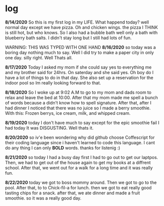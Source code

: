 # log
**8/14/2020**
So this is my first log in my LIFE.
What happend today? 
well normal day except we have pizza. Oh and chicken wings.
the pizza I THINK is still hot, but who knows.
So I also had a bubble bath well only a bath with blueberry bath salts.
I didn't stay long but I still had lots of fun.

WARNING: THIS WAS TYPED WITH ONE HAND
**8/16/2020**
so today was a boring day nothing much to say.
Well I did try to make a paper city in only one day.
silly right. Well Thats all.

**8/17/2020**
Today I asked my mom if she could say yes to everything me and my brother said for 24hrs.
On saterday and she said yes. Oh boy do I have a lot of things to do in that day. She also set up 
a reservation for the indoor pool so Im really looking forward to that.

**8/18/2020**
So I woke up at 9:02 A.M to go to my mom and dads room to
relax and leave the bed at 10:00. After that my mom made me
spell a bunch of words because a didn't know how to spell signature.
After that, after I had dinner I noticed that there was no juice
so I made a berry smoothie. With this: Frozen berrys, ice cream, milk, and whipped cream.    

**8/19/2020**
today I don't have much to say except for the epic smoothie fail I had today It
was DISGUSTING. Well thats it.

**8/20/2020**
so iv'e been wondering why did github choose Coffescript for their coding language 
since i haven't learned to code this language. I cant do any thing I can only **BOLD** 
words. thanks for listenig :)

**8/21/2020**
so today I had a busy day first I had to go out to get our laptpos. 
Then, we had to get out of the house again
to get my books at a diffrent school. After that,
we went out for a walk for a long time and it was really fun.

**8/22/2020**
today we got to boss mommy around. Then we got to go to the pool.
After that, to to Chick-fil-a for lunch. 
then we got to eat really good tasting chips for a snack. 
after that, we ate dinner and made a fruit smoothie.
so it was a really good day.
